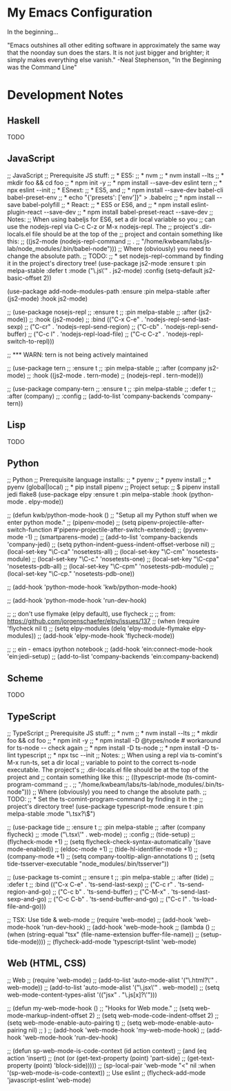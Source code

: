 # My Emacs Configuration

In the beginning...

"Emacs outshines all other editing software in approximately the
same way that the noonday sun does the stars.  It is not just bigger
and brighter; it simply makes everything else vanish."
-Neal Stephenson, "In the Beginning was the Command Line"

# Development Notes

## Haskell

TODO

## JavaScript

;; JavaScript
;; Prerequisite JS stuff:
;;   * ES5:
;;     * nvm
;;     * nvm install --lts
;;     * mkdir foo && cd foo
;;     * npm init -y
;;     * npm install --save-dev eslint tern
;;     * npx eslint --init
;;   * ESnext:
;;     * ES5, and
;;     * npm install --save-dev babel-cli babel-preset-env
;;     * echo "{'presets': ['env']}" > .babelrc
;;     * npm install --save babel-polyfill
;;   * React:
;;     * ES5 or ES6, and
;;     * npm install eslint-plugin-react --save-dev
;;     * npm install babel-preset-react --save-dev
;; Notes:
;;   When using babeljs for ES6, set a dir local variable so you
;;   can use the nodejs-repl via C-c C-z or M-x nodejs-repl.  The
;;   project's .dir-locals.el file should be at the top of the
;;   project and contain something like this:
;;     ((js2-mode (nodejs-repl-command
;;                 .
;;                 "/home/kwbeam/labs/js-lab/node_modules/.bin/babel-node")))
;;   Where (obviously) you need to change the absolute path.
;;   TODO:
;;     * set nodejs-repl-command by finding it in the project's directory tree!
(use-package js2-mode
  :ensure t
  :pin melpa-stable
  :defer t
  :mode ("\\.js\\'" . js2-mode)
  :config
  (setq-default js2-basic-offset 2))

(use-package add-node-modules-path
  :ensure
  :pin melpa-stable
  :after (js2-mode)
  :hook js2-mode)

;; (use-package nosejs-repl
;;   :ensure t
;;   :pin melpa-stable
;;   :after (js2-mode))
;;   :hook (js2-mode)
;;   :bind (("C-x C-e" . 'nodejs-repl-send-last-sexp)
;;          ("C-cr" . 'nodejs-repl-send-region)
;;          ("C-cb" . 'nodejs-repl-send-buffer)
;;          ("C-c l" . 'nodejs-repl-load-file)
;;          ("C-c C-z" . 'nodejs-repl-switch-to-repl)))

;; *** WARN: tern is not being actively maintained

;; (use-package tern
;;   :ensure t
;;   :pin melpa-stable
;;   :after (company js2-mode)
;;   :hook ((js2-mode . tern-mode)
;;          (nodejs-repl . tern-mode)))

;; (use-package company-tern
;;   :ensure t
;;   :pin melpa-stable
;;   :defer t
;;   :after (company)
;;   :config
;;   (add-to-list 'company-backends 'company-tern))

## Lisp

TODO

## Python

;; Python
;; Prerequisite language installs:
;;   * pyenv
;;   * pyenv install <python version>
;;   * pyenv (global|local) <python version>
;;   * pip install pipenv
;; Project setup:
;;   $ pipenv install jedi flake8
(use-package elpy
  :ensure t
  :pin melpa-stable
  :hook (python-mode . elpy-mode))

;; (defun kwb/python-mode-hook ()
;;   "Setup all my Python stuff when we enter python mode."
;;   (pipenv-mode)
;;   (setq pipenv-projectile-after-switch-function #'pipenv-projectile-after-switch-extended)
;;   (pyvenv-mode -1)
;;   (smartparens-mode)
;;   (add-to-list 'company-backends 'company-jedi)
;;   (setq python-indent-guess-indent-offset-verbose nil)
;;   (local-set-key "\C-ca" 'nosetests-all)
;;   (local-set-key "\C-cm" 'nosetests-module)
;;   (local-set-key "\C-c." 'nosetests-one)
;;   (local-set-key "\C-cpa" 'nosetests-pdb-all)
;;   (local-set-key "\C-cpm" 'nosetests-pdb-module)
;;   (local-set-key "\C-cp." 'nosetests-pdb-one))

;; (add-hook 'python-mode-hook 'kwb/python-mode-hook)

;; (add-hook 'python-mode-hook 'run-dev-hook)

;; ;; don't use flymake (elpy default), use flycheck
;; ;; from: https://github.com/jorgenschaefer/elpy/issues/137
;; (when (require 'flycheck nil t)
;;   (setq elpy-modules (delq 'elpy-module-flymake elpy-modules))
;;   (add-hook 'elpy-mode-hook 'flycheck-mode))

;; ;; ein - emacs ipython notebook
;; (add-hook 'ein:connect-mode-hook 'ein:jedi-setup)
;; (add-to-list 'company-backends 'ein:company-backend)

## Scheme

TODO

## TypeScript

;; TypeScript
;; Prerequisite JS stuff:
;;   * nvm
;;   * nvm install --lts
;;   * mkdir foo && cd foo
;;   * npm init -y
;;   * npm install -D @types/node  # workaround for ts-node -- check again
;;   * npm install -D ts-node
;;   * npm install -D ts-lint typescript
;;   * npx tsc --init
;; Notes:
;;   When using a repl via ts-comint's M-x run-ts, set a dir local
;;   variable to point to the correct ts-node executable.  The project's
;;   .dir-locals.el file should be at the top of the project and
;;   contain something like this:
;;     ((typescript-mode (ts-comint-program-command
;;                        .
;;                        "/home/kwbeam/labs/ts-lab/node_modules/.bin/ts-node")))
;;   Where (obviously) you need to change the absolute path.
;;   TODO:
;;     * Set the ts-comint-program-command by finding it in the
;;       project's directory tree!
(use-package typescript-mode
  :ensure t
  :pin melpa-stable
  :mode "\\.tsx?\\$")

;; (use-package tide
;;   :ensure t
;;   :pin melpa-stable
;;   :after (company flycheck)
;;   :mode ("\\.tsx\\'" . web-mode)
;;   :config
;;   (tide-setup)
;;   (flycheck-mode +1)
;;   (setq flycheck-check-syntax-automatically '(save mode-enabled))
;;   (eldoc-mode +1)
;;   (tide-hl-identifier-mode +1)
;;   (company-mode +1)
;;   (setq company-tooltip-align-annotations t)
;;   (setq tide-tsserver-executable "node_modules/.bin/tsserver"))

;; (use-package ts-comint
;;   :ensure t
;;   :pin melpa-stable
;;   :after (tide)
;;   :defer t
;;   :bind (("C-x C-e" . 'ts-send-last-sexp)
;;          ("C-c r" . 'ts-send-region-and-go)
;;          ("C-c b" . 'ts-send-buffer)
;;          ("C-M-x" . 'ts-send-last-sexp-and-go)
;;          ("C-c C-b" . 'ts-send-buffer-and-go)
;;          ("C-c l" . 'ts-load-file-and-go)))

;; TSX: Use tide & web-mode
;; (require 'web-mode)
;; (add-hook 'web-mode-hook 'run-dev-hook)
;; (add-hook 'web-mode-hook
;;           (lambda ()
;;             (when (string-equal "tsx" (file-name-extension buffer-file-name))
;;               (setup-tide-mode))))
;; (flycheck-add-mode 'typescript-tslint 'web-mode)

## Web (HTML, CSS)

;; Web
;; (require 'web-mode)
;; (add-to-list 'auto-mode-alist '("\\.html?\\'" . web-mode))
;; (add-to-list 'auto-mode-alist '("\\.jsx\\'" . web-mode))
;; (setq web-mode-content-types-alist '(("jsx" . "\\.js[x]?\\'")))

;; (defun my-web-mode-hook ()
;;   "Hooks for Web mode."
;;   (setq web-mode-markup-indent-offset 2)
;;   (setq web-mode-code-indent-offset 2)
;;   (setq web-mode-enable-auto-pairing t)
;;   (setq web-mode-enable-auto-pairing nil)
;;   )
;; (add-hook 'web-mode-hook  'my-web-mode-hook)
;; (add-hook 'web-mode-hook 'run-dev-hook)

;; (defun sp-web-mode-is-code-context (id action context)
;;   (and (eq action 'insert)
;;        (not (or (get-text-property (point) 'part-side)
;;                 (get-text-property (point) 'block-side)))))
;; (sp-local-pair 'web-mode "<" nil :when '(sp-web-mode-is-code-context))
;; Use eslint
;; (flycheck-add-mode 'javascript-eslint 'web-mode)
